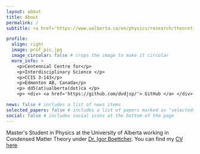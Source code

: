 ```yaml
---
layout: about
title: About
permalink: /
subtitle: <a href='https://www.ualberta.ca/en/physics/research/theoretical-physics-institute/index.html'> Theoretical Physics Institute, University of Alberta</a>

profile:
  align: right
  image: prof_pic.jpg
  image_circular: false # crops the image to make it circular
  more_info: >
    <p>Centennial Centre for</p>
    <p>Interdisciplinary Science </p>
    <p>CCIS 3-143</p>
    <p>Edmonton AB, Canada</p>
    <p> dd5(at)ualberta(dot)ca </p>
    <p> <div> <a href='https://github.com/dvdjsp/'> GitHub </a> </div> </p>

news: false # includes a list of news items
selected_papers: false # includes a list of papers marked as "selected={true}"
social: false # includes social icons at the bottom of the page
---
```


Master's Student in Physics at the University of Alberta working in Condensed Matter Theory under [Dr. Igor Boettcher](https://sites.ualberta.ca/~iboettch/). You can find my [CV here](https://dvdjsp.github.io./assets/pdf/DavidsonCV.pdf)

